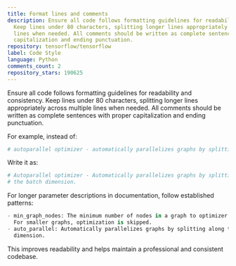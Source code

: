 ```yaml
---
title: Format lines and comments
description: Ensure all code follows formatting guidelines for readability and consistency.
  Keep lines under 80 characters, splitting longer lines appropriately across multiple
  lines when needed. All comments should be written as complete sentences with proper
  capitalization and ending punctuation.
repository: tensorflow/tensorflow
label: Code Style
language: Python
comments_count: 2
repository_stars: 190625
---
```


Ensure all code follows formatting guidelines for readability and consistency. Keep lines under 80 characters, splitting longer lines appropriately across multiple lines when needed. All comments should be written as complete sentences with proper capitalization and ending punctuation.

For example, instead of:
```python
# autoparallel optimizer - automatically parallelizes graphs by splitting along the batch dimension
```

Write it as:
```python
# Autoparallel optimizer - Automatically parallelizes graphs by splitting along
# the batch dimension.
```

For longer parameter descriptions in documentation, follow established patterns:
```python
- min_graph_nodes: The minimum number of nodes in a graph to optimizer.
  For smaller graphs, optimization is skipped.
- auto_parallel: Automatically parallelizes graphs by splitting along the batch
  dimension.
```

This improves readability and helps maintain a professional and consistent codebase.